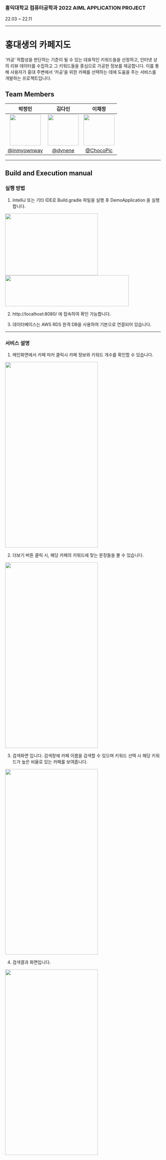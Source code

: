 ### 홍익대학교 컴퓨터공학과 2022 AIML APPLICATION PROJECT
22.03 ~ 22.11
***


# 홍대생의 카페지도
‘카공’ 적합성을 판단하는 기준이 될 수 있는 대표적인 키워드들을 선정하고, 인터넷 상의 리뷰 데이터를 수집하고 그 키워드들을 중심으로 가공한 정보를 제공합니다. 이를 통해 사용자가 홍대 주변에서 ‘카공’을 위한 카페를 선택하는 데에 도움을 주는 서비스를 개발하는 프로젝트입니다.



## Team Members 
|박정민|김다인|이채정|
|:--------------------:|:--------------------:|:--------------------:|
|<img src = "https://avatars.githubusercontent.com/u/90558247?v=4" width = "100" height = "100">|<img src = "https://avatars.githubusercontent.com/u/107914598?s=400&v=4" width = "100" height = "100">|<img src = "https://avatars.githubusercontent.com/u/107914598?s=400&v=4" width = "100" height = "100">
|[@inmyownway](https://github.com/inmyownway)|[@dynene](https://github.com/dynene)|[@ChocoPic](https://github.com/ChocoPic)|



***
## Build and Execution manual
### 실행 방법
1. IntelliJ 또는 기타 IDE로 Build.gradle 파일을 실행 후 DemoApplication 을 실행합니다.

<img src="https://user-images.githubusercontent.com/90558247/207782476-8d594c3e-bd27-42c3-9682-4f2cb59c3aef.png"  width = "300" height = "200">

<img src="https://user-images.githubusercontent.com/90558247/207782731-fbb972c4-00d5-4c01-a7e1-3e4f1825bcc6.png"  width = "400" height = "100">

2. http://localhost:8080/ 에 접속하여 확인 가능합니다.

3. 데이터베이스는 AWS RDS 원격 DB을 사용하여 기본으로 연결되어 있습니다. 
***
### 서비스 설명
1. 메인화면에서 카페 마커 클릭시 카페 정보와 키워드 개수를 확인할 수 있습니다.
<img src="https://user-images.githubusercontent.com/90558247/207772894-374f17cf-1e65-41f0-adac-86fb3dd5ede1.png"  width = "300" height = "600">

2. 더보기 버튼 클릭 시, 해당 카페의 키워드에 맞는 문장들을 볼 수 있습니다.
<img src="https://user-images.githubusercontent.com/90558247/207773219-b29553e6-10f5-461c-811d-e79b1785a669.png" width = "300" height = "600">

3. 검색화면 입니다. 검색창에 카페 이름을 검색할 수 있으며 키워드 선택 시 해당 키워드가 높은 비율로 있는 카페를 보여줍니다.
<img src="https://user-images.githubusercontent.com/90558247/207773545-3eb17a6e-1121-45eb-b366-c67bb93f7a2c.png" width = "300" height = "600">

4. 검색결과 화면입니다. 
<img src="https://user-images.githubusercontent.com/90558247/207773662-4c2ec462-d6ad-4b20-a59d-529d44eee370.png" width = "300" height = "600">

